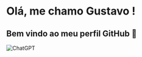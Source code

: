 # Olá, me chamo Gustavo ! 
## Bem vindo ao meu perfil GitHub 👑

![ChatGPT]([https://img.shields.io/badge/chatGPT-74aa9c?style=for-the-badge&logo=openai&logoColor=white](https://www.cpmpatobranco.com.br/))
<!--
**GustavoGS07/GustavoGS07** is a ✨ _special_ ✨ repository because its `README.md` (this file) appears on your GitHub profile.

Here are some ideas to get you started:

- 🔭 I’m currently working on ...
- 🌱 I’m currently learning ...
- 👯 I’m looking to collaborate on ...
- 🤔 I’m looking for help with ...
- 💬 Ask me about ...
- 📫 How to reach me: ...
- 😄 Pronouns: ...
- ⚡ Fun fact: ...
-->
